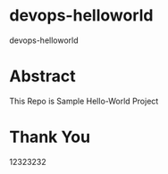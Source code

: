 # devops-helloworld

devops-helloworld

# Abstract

This Repo is Sample Hello-World Project

# Thank You 

12323232
